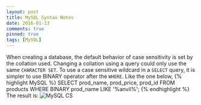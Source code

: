 ```yaml
---
layout: post
title: MySQL Syntax Notes
date: 2016-01-13
comments: true
pinned: true
tags: [MySQL]
---
```


When creating a database, the default behavior of case sensitivity is set by the collation used. Changing a collation using a query could only use the same ```CHARACTER SET```. 
To use a case sensitive wildcard in a ```SELECT``` query, it is simpler to use BINARY operator after the ```WHERE```. Like the one below,
{% highlight MySQL %}
SELECT prod_name, prod_price, prod_id FROM products WHERE BINARY prod_name LIKE '%anvil%';
{% endhighlight %}
The result is:
![MySQL CS]({{site.url}}/img/mysql-cs.png)